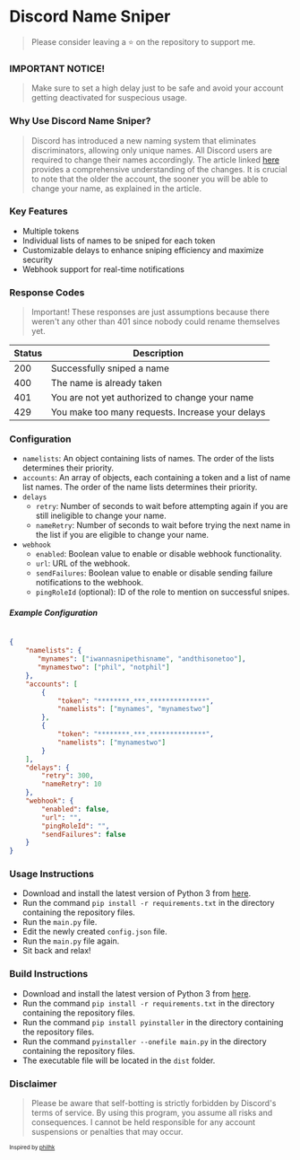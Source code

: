 
# Discord Name Sniper

[](https://github.com/your-username/discord-name-sniper/stargazers)

> Please consider leaving a ⭐ on the repository to support me.

### IMPORTANT NOTICE!
> Make sure to set a high delay just to be safe and avoid your account getting deactivated for suspecious usage.
### Why Use Discord Name Sniper?
> Discord has introduced a new naming system that eliminates discriminators, allowing only unique names. All Discord users are required to change their names accordingly. The article linked [here](https://support.discord.com/hc/en-us/articles/12620128861463-New-Usernames-Display-Names)  provides a comprehensive understanding of the changes. It is crucial to note that the older the account, the sooner you will be able to change your name, as explained in the article.
### Key Features
- Multiple tokens
- Individual lists of names to be sniped for each token
- Customizable delays to enhance sniping efficiency and maximize security
- Webhook support for real-time notifications
### Response Codes
> Important! These responses are just assumptions because there weren't any other than 401 since nobody could rename themselves yet.

| Status | Description                                      |
| ------ | ------------------------------------------------ |
| 200    | Successfully sniped a name                       |
| 400    | The name is already taken                        |
| 401    | You are not yet authorized to change your name   |
| 429    | You make too many requests. Increase your delays |

### Configuration 
- `namelists`: An object containing lists of names. The order of the lists determines their priority. 
- `accounts`: An array of objects, each containing a token and a list of name list names. The order of the name lists determines their priority. 
- `delays` 
  - `retry`: Number of seconds to wait before attempting again if you are still ineligible to change your name. 
  - `nameRetry`: Number of seconds to wait before trying the next name in the list if you are eligible to change your name. 
- `webhook` 
  - `enabled`: Boolean value to enable or disable webhook functionality. 
  - `url`: URL of the webhook. 
  - `sendFailures`: Boolean value to enable or disable sending failure notifications to the webhook. 
  - `pingRoleId` (optional): ID of the role to mention on successful snipes.
##### Example Configuration

```json

{
    "namelists": {
       "mynames": ["iwannasnipethisname", "andthisonetoo"],
       "mynamestwo": ["phil", "notphil"]
    },
    "accounts": [
        {
            "token": "********.***.**************",
            "namelists": ["mynames", "mynamestwo"]
        },
        {
            "token": "********.***.**************",
            "namelists": ["mynamestwo"]
        }
    ],
    "delays": {
        "retry": 300,
        "nameRetry": 10
    },
    "webhook": {
        "enabled": false,
        "url": "",
        "pingRoleId": "",
        "sendFailures": false
    }
}
```

### Usage Instructions 
- Download and install the latest version of Python 3 from [here](https://www.python.org/downloads/).
- Run the command `pip install -r requirements.txt` in the directory containing the repository files.
- Run the `main.py` file.
- Edit the newly created `config.json` file.
- Run the `main.py` file again.
- Sit back and relax!

### Build Instructions 
- Download and install the latest version of Python 3 from [here](https://www.python.org/downloads/).
- Run the command `pip install -r requirements.txt` in the directory containing the repository files.
- Run the command `pip install pyinstaller` in the directory containing the repository files.
- Run the command `pyinstaller --onefile main.py` in the directory containing the repository files.
- The executable file will be located in the `dist` folder.

### Disclaimer
> Please be aware that self-botting is strictly forbidden by Discord's terms of service. By using this program, you assume all risks and consequences. I cannot be held responsible for any account suspensions or penalties that may occur.

<sup><sub>Inspired by [philhk](https://github.com/philhk/discord-name-sniper/tree/main) </sub></sup>